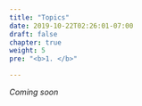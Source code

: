 ```yaml
---
title: "Topics"
date: 2019-10-22T02:26:01-07:00
draft: false
chapter: true
weight: 5
pre: "<b>1. </b>"

---
```


_Coming soon_